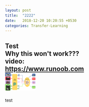 ```yaml
---  
layout: post  
title:  "2222"  
date:   2018-12-20 10:20:55 +0530  
categories: Transfer-Learning  
---  
```

Test  
__Why this won't work???__  
video:  
<https://www.runoob.com>   
<img src="/assets/semantic.png" width="20%">   
---  
test  
